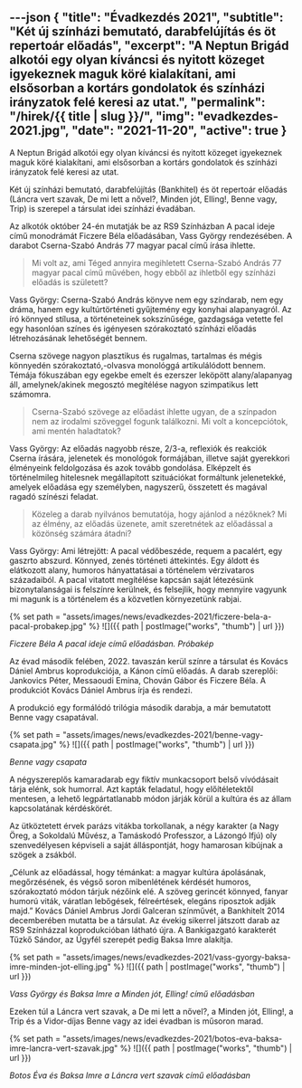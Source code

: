 ---json
{
    "title": "Évadkezdés 2021",
    "subtitle": "Két új színházi bemutató, darabfelújítás és öt repertoár előadás",
    "excerpt": "A Neptun Brigád alkotói egy olyan kíváncsi és nyitott közeget igyekeznek maguk köré kialakítani, ami elsősorban a kortárs gondolatok és színházi irányzatok felé keresi az utat.",
    "permalink": "/hirek/{{ title | slug }}/",
    "img": "evadkezdes-2021.jpg",
    "date": "2021-11-20",
    "active": true
}
---

A Neptun Brigád alkotói egy olyan kíváncsi és nyitott közeget igyekeznek maguk köré kialakítani, ami elsősorban a kortárs gondolatok és színházi irányzatok felé keresi az utat.

Két új színházi bemutató, darabfelújítás (Bankhitel) és öt repertoár előadás (Láncra vert szavak, De mi lett a nővel?, Minden jót, Elling!, Benne vagy, Trip) is szerepel a társulat idei színházi évadában.

Az alkotók október 24-én mutatják be az RS9 Színházban A pacal ideje című monodrámát Ficzere Béla előadásában, Vass György rendezésében. A darabot Cserna-Szabó András 77 magyar pacal című írása ihlette.

> Mi volt az, ami Téged annyira megihletett Cserna-Szabó András 77 magyar pacal című művében, hogy ebből az ihletből egy színházi előadás is született?

Vass György: Cserna-Szabó András könyve nem egy színdarab, nem egy dráma, hanem egy kultúrtörténeti gyűjtemény egy konyhai alapanyagról. Az író könnyed stílusa, a történeteinek sokszínűsége, gazdagsága vetette fel egy hasonlóan színes és igényesen szórakoztató színházi előadás létrehozásának lehetőségét bennem.

Cserna szövege nagyon plasztikus és rugalmas, tartalmas és mégis könnyedén szórakoztató,-olvasva monológgá artikulálódott bennem. Témája fókuszában egy egekbe emelt és ezerszer leköpött alany/alapanyag áll, amelynek/akinek megosztó megítélése nagyon szimpatikus lett számomra.

> Cserna-Szabó szövege az előadást ihlette ugyan, de a színpadon nem az irodalmi szöveggel fogunk találkozni. Mi volt a koncepciótok, ami mentén haladtatok?

Vass György: Az előadás nagyobb része, 2/3-a, reflexiók és reakciók Cserna írására, jelenetek és monológok formájában, illetve saját gyerekkori élményeink feldolgozása és azok tovább gondolása. Elképzelt és történelmileg hitelesnek megállapított szituációkat formáltunk jelenetekké, amelyek előadása egy személyben, nagyszerű, összetett és magával ragadó színészi feladat.

> Közeleg a darab nyilvános bemutatója, hogy ajánlod a nézőknek? Mi az élmény, az előadás üzenete, amit szeretnétek az előadással a közönség számára átadni?

Vass György: Ami létrejött:  A pacal védőbeszéde, requem a pacalért, egy gaszrto abszurd. Könnyed, zenés történeti áttekintés. Egy áldott és elátkozott alany, humoros hányattatásai a történelem vérzivataros századaiból. A pacal vitatott megítélése kapcsán saját létezésünk bizonytalanságai is felszínre kerülnek, és felsejlik, hogy mennyire vagyunk mi magunk is a történelem és a közvetlen környezetünk rabjai.

{% set path = "assets/images/news/evadkezdes-2021/ficzere-bela-a-pacal-probakep.jpg" %}
![]({{ path | postImage("works", "thumb") | url }})

_Ficzere Béla A pacal ideje című előadásban. Próbakép_

Az évad második felében, 2022. tavaszán kerül színre a társulat és Kovács Dániel Ambrus koprodukciója, a Kánon című előadás. A darab szereplői: Jankovics Péter, Messaoudi Emina, Chován Gábor és Ficzere Béla. A produkciót Kovács Dániel Ambrus írja és rendezi.

A produkció egy formálódó trilógia második darabja, a már bemutatott Benne vagy csapatával.

{% set path = "assets/images/news/evadkezdes-2021/benne-vagy-csapata.jpg" %}
![]({{ path | postImage("works", "thumb") | url }})

_Benne vagy csapata_

A négyszereplős kamaradarab egy fiktív munkacsoport belső vívódásait tárja elénk, sok humorral. Azt kapták feladatul, hogy előítéletektől mentesen, a lehető legpártatlanabb módon járják körül a kultúra és az állam kapcsolatának kérdéskörét.

Az ütköztetett érvek parázs vitákba torkollanak, a négy karakter (a Nagy Öreg, a Sokoldalú Művész, a Tamáskodó Professzor, a Lázongó Ifjú) oly szenvedélyesen képviseli a saját álláspontját, hogy hamarosan kibújnak a szögek a zsákból.

„Célunk az előadással, hogy témánkat: a magyar kultúra ápolásának, megőrzésének, és végső soron mibenlétének kérdését humoros, szórakoztató módon tárjuk nézőink elé. A szöveg gerincét könnyed, fanyar humorú viták, váratlan lebőgések, félreértések, elegáns riposztok adják majd.” Kovács Dániel Ambrus Jordi Galceran színművét, a Bankhitelt 2014 decemberében mutatta be a társulat. Az évekig sikerrel játszott darab az RS9 Színházzal koprodukcióban látható újra. A Bankigazgató karakterét Tűzkő Sándor, az Ügyfél szerepét pedig Baksa Imre alakítja.

{% set path = "assets/images/news/evadkezdes-2021/vass-gyorgy-baksa-imre-minden-jot-elling.jpg" %}
![]({{ path | postImage("works", "thumb") | url }})

_Vass György és Baksa Imre a Minden jót, Elling! című előadásban_

Ezeken túl a Láncra vert szavak, a De mi lett a nővel?, a Minden jót, Elling!, a Trip és a Vidor-díjas Benne vagy az idei évadban is műsoron marad.

{% set path = "assets/images/news/evadkezdes-2021/botos-eva-baksa-imre-lancra-vert-szavak.jpg" %}
![]({{ path | postImage("works", "thumb") | url }})

_Botos Éva és Baksa Imre a Láncra vert szavak című előadásban_

